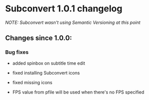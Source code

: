 # Subconvert 1.0.1 changelog

*NOTE: Subconvert wasn't using Semantic Versioning at this point*

## Changes since 1.0.0:

### Bug fixes

* added spinbox on subtitle time edit

* fixed installing Subconvert icons

* fixed missing icons

* FPS value from pfile will be used when there's no FPS specified

<!-- vim: set tw=80 colorcolumn=81 : -->
